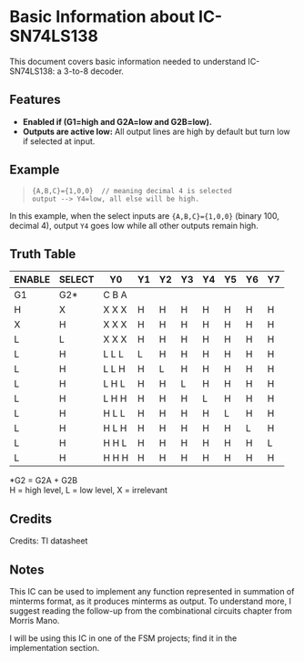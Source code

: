 # Basic Information about IC-SN74LS138

This document covers basic information needed to understand IC-SN74LS138: a 3-to-8 decoder.

## Features

- **Enabled if (G1=high and G2A=low and G2B=low).**
- **Outputs are active low:** All output lines are high by default but turn low if selected at input.

## Example
> ```
> {A,B,C}={1,0,0}  // meaning decimal 4 is selected
> output --> Y4=low, all else will be high.
> ```

In this example, when the select inputs are `{A,B,C}={1,0,0}` (binary 100, decimal 4), output `Y4` goes low while all other outputs remain high.

## Truth Table

| ENABLE | SELECT   | Y0 | Y1 | Y2 | Y3 | Y4 | Y5 | Y6 | Y7 |
|--------|----------|----|----|----|----|----|----|----|----|
| G1     | G2*      | C B A    |    |    |    |    |    |    |    |
| H      | X        | X X X    | H  | H  | H  | H  | H  | H  | H  | H  |
| X      | H        | X X X    | H  | H  | H  | H  | H  | H  | H  | H  |
| L      | L        | X X X    | H  | H  | H  | H  | H  | H  | H  | H  |
| L      | H        | L L L    | L  | H  | H  | H  | H  | H  | H  | H  |
| L      | H        | L L H    | H  | L  | H  | H  | H  | H  | H  | H  |
| L      | H        | L H L    | H  | H  | L  | H  | H  | H  | H  | H  |
| L      | H        | L H H    | H  | H  | H  | L  | H  | H  | H  | H  |
| L      | H        | H L L    | H  | H  | H  | H  | L  | H  | H  | H  |
| L      | H        | H L H    | H  | H  | H  | H  | H  | L  | H  | H  |
| L      | H        | H H L    | H  | H  | H  | H  | H  | H  | L  | H  |
| L      | H        | H H H    | H  | H  | H  | H  | H  | H  | H  | L  |

\*G2 = G2A + G2B  
H = high level, L = low level, X = irrelevant

## Credits

Credits: TI datasheet

## Notes

This IC can be used to implement any function represented in summation of minterms format, as it produces minterms as output. To understand more, I suggest reading the follow-up from the combinational circuits chapter from Morris Mano.

I will be using this IC in one of the FSM projects; find it in the implementation section.
